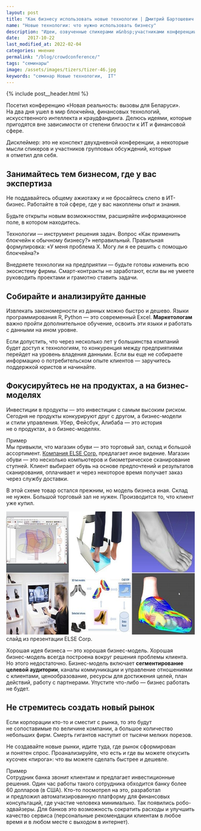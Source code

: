 ```yaml
---
layout: post
title: "Как бизнесу использовать новые технологии | Дмитрий Бартошевич "
name: "Новые технологии: что нужно использовать бизнесу"
description: "Идеи, озвученные спикерами и&nbsp;участниками конференции &laquo;Новая реальность: вызовы для Беларуси 2017&raquo;. Актуально и&nbsp;сегодня."
date:   2017-10-22
last_modified_at: 2022-02-04
categories: мнение
permalink: "/blog/crowdconference/"
tags: "семинары"
image: /assets/images/tizers/tizer-46.jpg
keywords: "семинар Новые технологии,  IT"
---
```


{% include post__header.html %}

<p>Посетил конференцию «Новая реальность: вызовы для Беларуси». На&nbsp;два дня ушел в&nbsp;мир блокчейна, финансовых технологий, искусственного интеллекта и&nbsp;краудфандинга. Делюсь идеями, которые пригодятся вне зависимости от&nbsp;степени близости к&nbsp;ИТ и&nbsp;финансовой сфере. </p>

<p><span class="italic">Дисклеймер: это не&nbsp;конспект двухдневной конференции, а&nbsp;некоторые мысли спикеров и&nbsp;участников групповых обсуждений, которые я&nbsp;отметил для себя.</span></p>

<section class="row-gap--m" >
<h2 class="section__title h1 bold ">Занимайтесь тем бизнесом, где у&nbsp;вас экспертиза</h2>
<p>Не&nbsp;поддавайтесь общему ажиотажу и&nbsp;не&nbsp;бросайтесь слепо в&nbsp;ИТ-бизнес. Работайте в&nbsp;той сфере, где у&nbsp;вас накоплены опыт и&nbsp;знания.</p>
<p>Будьте открыты новым возможностям, расширяйте информационное поле, в&nbsp;котором находитесь. </p>
<p>Технологии&nbsp;— инструмент решения задач. Вопрос «Как применить блокчейн к&nbsp;обычному бизнесу?» неправильный. Правильная формулировка: «У&nbsp;меня проблема Х.&nbsp;Могу&nbsp;ли я&nbsp;ее&nbsp;решить с&nbsp;помощью блокчейна?» </p>
<p>Внедряете технологии на&nbsp;предприятии&nbsp;— будьте готовы изменить всю экосистему фирмы. Смарт-контракты не&nbsp;заработают, если вы&nbsp;не&nbsp;умеете руководить проектами и&nbsp;грамотно ставить задачи. </p>
</section>

<section class="row-gap--m">
<h2 class="section__title h1 bold ">Собирайте и&nbsp;анализируйте данные </h2>
<p>Извлекать закономерности из&nbsp;данных можно быстро и&nbsp;дешево. Языки программирования R, Python&nbsp;— это современный Excel. <b>Маркетологам</b> важно пройти дополнительное обучение, освоить эти языки и&nbsp;работать с&nbsp;данными на&nbsp;ином уровне. </p>
<p>Если допустить, что через несколько лет у&nbsp;большинства компаний будет доступ к&nbsp;технологиям, то&nbsp;конкуренция между предприятиями перейдет на&nbsp;уровень владения данными. Если вы&nbsp;еще не&nbsp;собираете информацию о&nbsp;потребительском опыте клиентов&nbsp;— заручитесь поддержкой юристов и&nbsp;начинайте. </p>
</section>

<section class="row-gap--m">
<h2 class="section__title h1 bold ">Фокусируйтесь не&nbsp;на&nbsp;продуктах, а&nbsp;на&nbsp;бизнес-моделях </h2>
<p>Инвестиции в&nbsp;продукты&nbsp;— это инвестиции с&nbsp;самым высоким риском. Сегодня не&nbsp;продукты конкурируют друг с&nbsp;другом, а&nbsp;бизнес-модели и&nbsp;стили управления. Убер, Фейсбук, Алибаба&nbsp;— это история не&nbsp;о&nbsp;продуктах, а&nbsp;о&nbsp;бизнес-моделях. </p>


<p class="italic"><span class="bold">Пример</span><br>Мы&nbsp;привыкли, что магазин обуви&nbsp;— это торговый зал, склад и&nbsp;большой ассортимент. <a class="link" href="https://www.else-corp.com/">Компания ELSE Corp.</a> предлагает иное видение. Магазин обуви&nbsp;— это несколько компьютеров и&nbsp;биометрическое сканирование ступней. Клиент выбирает обувь на&nbsp;основе предпочтений и&nbsp;результатов сканирования, оплачивает и&nbsp;через некоторое время получает заказ через службу доставки.</p>

<p class="italic">В&nbsp;этой схеме товар остался прежним, но&nbsp;модель бизнеса иная. Склад не&nbsp;нужен. Большой торговый зал не&nbsp;нужен. Производится&nbsp;то, что клиент уже купил. </p>


<div itemprop="image" itemscope itemtype="http://schema.org/ImageObject">	
		<link itemprop="url" href="/assets/images/blog/crowdconference/else-corp.jpg">
<picture>
               <source srcset="/assets/images/blog/crowdconference/else-corp.avif" type="image/avif">
			    <source srcset="/assets/images/blog/crowdconference/else-corp.webp" type="image/webp">
			   <img class="image" loading="lazy" decoding="async" src="/assets/images/blog/crowdconference/else-corp.jpg" alt="подбор обуви с помощью биометрического сканирования ступней - технология ELSE Corp." width="720" height="328"   itemprop="contentUrl" />
    </picture>
	<div class="figcaption">
		слайд из&nbsp;презентации ELSE Corp.
	</div>
</div>





<p>Хорошая идея бизнеса&nbsp;— это хорошая бизнес-модель. Хорошая бизнес-модель всегда построена вокруг решения проблемы клиента. Но&nbsp;этого недостаточно. Бизнес-модель включает <b>сегментирование целевой аудитории</b>, каналы коммуникации и&nbsp;управление отношениями с&nbsp;клиентами, ценообразование, ресурсы для достижения целей, план действий, работу с&nbsp;партнерами. Упустите что-либо&nbsp;— бизнес работать не&nbsp;будет. </p>

</section>

<section class="row-gap--m">
<h2 class="section__title h1 bold ">Не&nbsp;стремитесь создать новый рынок </h2>
<p>Если корпорации кто-то и&nbsp;сместит с&nbsp;рынка, то&nbsp;это будут не&nbsp;сопоставимые по&nbsp;величине компании, а&nbsp;большое количество небольших фирм. Смерть гигантов наступит от&nbsp;тысячи мелких порезов. </p>
<p>Не&nbsp;создавайте новые рынки, идите туда, где рынок сформирован и&nbsp;понятен спрос. Проанализируйте, что есть и&nbsp;где вы&nbsp;можете откусить кусочек «пирога»: что вы&nbsp;можете сделать быстрее и&nbsp;дешевле. </p>
<p class="italic"><span class="bold">Пример</span><br> Сотрудник банка звонит клиентам и&nbsp;предлагает инвестиционные решения. Один час работы такого сотрудника обходится банку более 60&nbsp;долларов (в&nbsp;США). Кто-то посмотрел на&nbsp;это, разработал и&nbsp;предложил автоматизированную платформу для финансовых консультаций, где участие человека минимально. Так появились робо-эдвайзеры. Для банков это возможность сократить расходы и&nbsp;улучшить качество сервиса (персональные рекомендации клиентам в&nbsp;любое время и&nbsp;в&nbsp;любом месте с&nbsp;выходом в&nbsp;интернет).</p>
</section>